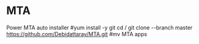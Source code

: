 # MTA
Power MTA auto installer
#yum install -y git
cd /
git clone --branch master https://github.com/Debidattaray/MTA.git
#mv MTA apps
